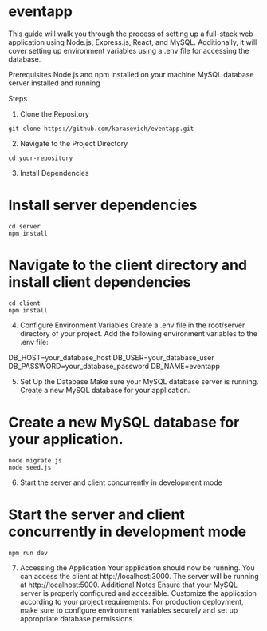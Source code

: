 # eventapp
This guide will walk you through the process of setting up a full-stack web application using Node.js, Express.js, React, and MySQL. Additionally, it will cover setting up environment variables using a .env file for accessing the database.

Prerequisites
Node.js and npm installed on your machine
MySQL database server installed and running

Steps
1. Clone the Repository
```shell
git clone https://github.com/karasevich/eventapp.git
```
2. Navigate to the Project Directory
```shell
cd your-repository
```
3. Install Dependencies

# Install server dependencies
```shell
cd server
npm install
```
# Navigate to the client directory and install client dependencies
```shell
cd client
npm install
```
4. Configure Environment Variables
Create a .env file in the root/server directory of your project.
Add the following environment variables to the .env file:

DB_HOST=your_database_host
DB_USER=your_database_user
DB_PASSWORD=your_database_password
DB_NAME=eventapp

5. Set Up the Database
Make sure your MySQL database server is running.
Create a new MySQL database for your application.

# Create a new MySQL database for your application.
```shell
node migrate.js
node seed.js
```
6. Start the server and client concurrently in development mode
# Start the server and client concurrently in development mode
```shell
npm run dev
```
7. Accessing the Application
Your application should now be running. You can access the client at http://localhost:3000.
The server will be running at http://localhost:5000.
Additional Notes
Ensure that your MySQL server is properly configured and accessible.
Customize the application according to your project requirements.
For production deployment, make sure to configure environment variables securely and set up appropriate database permissions.